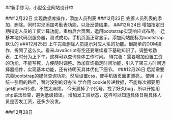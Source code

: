 ﻿##新手练习，小型企业网站设计中

###12月22日
	实现数据库操作，添加人员列表
###12月23日
	完善人员列表的添加，删除。同时实现添加考勤表功能，以及反馈结果。
###12月24日
	增加指定日期指定人员的工资计算功能，重构后台页面，运用bootstrap实现响应式布局。
	迁移本地代码到服务器，测试成功。手机页面正常显示。添加网站图标为bootstrap默认的
###12月25日
	上午完善删除人员提示对应人名的功能。很简单的DOM操作，折腾了这么久。看来JavaScript有空还要继续看下基础知识了。调整考勤表，工时分为上下午，这样可以查询具体工作时间。
	待完善：需要增加设置工资的功能，不能写死，方便随时调整。添加查询指定时间功能，引入了第三方时间选择器插件，实现基本功能，还有待明天具体优化下细节。
###12月26日
	后期需要完善bootstrap的媒体查询功能，然后设置css，使手机版页面更漂亮,。使用../../统一引用的路径，暂时没别的好办法
	学会用 cookie传递数据，不能每次都要用get和post传递，不然太麻烦。
	今天漏掉了个括号，找了好久bug，所以开始用php语法检查，避免低级错误。
	增加发工资状态，这样可以知道具体日期具体人员是否发工资，还多少没发。
	
###12月28日
	